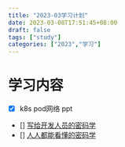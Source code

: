 ```yaml
---
title: "2023-03学习计划"
date: 2023-03-08T17:51:45+08:00
draft: false
tags: ["study"]
categories: ["2023","学习"]
---
```


# 学习内容
- [x] k8s pod网络 ppt
- [] [写给开发人员的密码学](https://thiscute.world/posts/about-tls-cert#4-%E8%AF%81%E4%B9%A6%E6%94%AF%E6%8C%81%E4%BF%9D%E6%8A%A4%E7%9A%84%E5%9F%9F%E5%90%8D%E7%B1%BB%E5%9E%8B)
- [] [人人都能看懂的密码学](https://crypt.wenwoha.com/preface/index.html)



